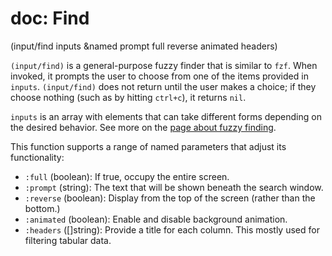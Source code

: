 # doc: Find

(input/find inputs &named prompt full reverse animated headers)

`(input/find)` is a general-purpose fuzzy finder that is similar to `fzf`. When invoked, it prompts the user to choose from one of the items provided in `inputs`. `(input/find)` does not return until the user makes a choice; if they choose nothing (such as by hitting `ctrl+c`), it returns `nil`.

`inputs` is an array with elements that can take different forms depending on the desired behavior. See more on the [page about fuzzy finding](./fuzzy-finding.md).

This function supports a range of named parameters that adjust its functionality:

- `:full` (boolean): If true, occupy the entire screen.
- `:prompt` (string): The text that will be shown beneath the search window.
- `:reverse` (boolean): Display from the top of the screen (rather than the bottom.)
- `:animated` (boolean): Enable and disable background animation.
- `:headers` ([]string): Provide a title for each column. This mostly used for filtering tabular data.
